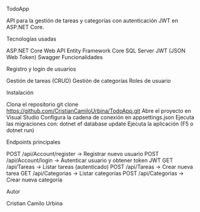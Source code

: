 TodoApp

API para la gestión de tareas y categorías con autenticación JWT en ASP.NET Core.

Tecnologías usadas

ASP.NET Core Web API
Entity Framework Core
SQL Server
JWT (JSON Web Token)
Swagger
Funcionalidades

Registro y login de usuarios

Gestión de tareas (CRUD)
Gestión de categorías
Roles de usuario

Instalación

Clona el repositorio
git clone https://github.com/CristianCamiloUrbina/TodoApp.git
Abre el proyecto en Visual Studio
Configura la cadena de conexión en appsettings.json
Ejecuta las migraciones con:
dotnet ef database update
Ejecuta la aplicación (F5 o dotnet run)

Endpoints principales

POST /api/Account/register → Registrar nuevo usuario
POST /api/Account/login → Autenticar usuario y obtener token JWT
GET /api/Tareas → Listar tareas (autenticado)
POST /api/Tareas → Crear nueva tarea
GET /api/Categorias → Listar categorías
POST /api/Categorias → Crear nueva categoría

Autor

Cristian Camilo Urbina
